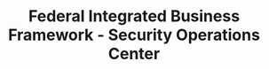 ---
layout: standards
permalink: /fibf-cyb-soc/
title: Federal Integrated Business Framework - Security Operations Center
sub-title: Security Operations Center
sec-title:  Cybersecurity Standards Lead
sec-name: DHS
lifecycle-content: cyb/soc/lifecycle.html
capabilities-content: cyb/soc/capabilities.html
---